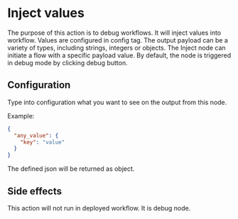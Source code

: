 # Inject values 

The purpose of this action is to debug workflows. It will inject values into
workflow. Values are configured in config tag.
The output payload can be a variety of types, including strings, integers or objects.
The Inject node can initiate a flow with a specific payload value. By default, the node is 
triggered in debug mode by clicking debug button.

## Configuration

Type into configuration what you want to see on the output from this node.

Example:

```json
{
  "any_value": {
    "key": "value"
  }
}
```

The defined json will be returned as object.

## Side effects

This action will not run in deployed workflow. It is debug node. 